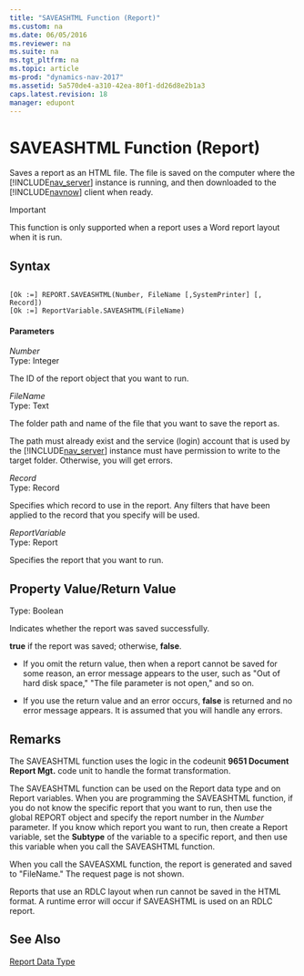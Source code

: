 ```yaml
---
title: "SAVEASHTML Function (Report)"
ms.custom: na
ms.date: 06/05/2016
ms.reviewer: na
ms.suite: na
ms.tgt_pltfrm: na
ms.topic: article
ms-prod: "dynamics-nav-2017"
ms.assetid: 5a570de4-a310-42ea-80f1-dd26d8e2b1a3
caps.latest.revision: 18
manager: edupont
---
```

# SAVEASHTML Function (Report)
Saves a report as an HTML file. The file is saved on the computer where the [!INCLUDE[nav_server](includes/nav_server_md.md)] instance is running, and then downloaded to the [!INCLUDE[navnow](includes/navnow_md.md)] client when ready.  
  
> [!IMPORTANT]  
>  This function is only supported when a report uses a Word report layout when it is run.  
  
## Syntax  
  
```  
  
[Ok :=] REPORT.SAVEASHTML(Number, FileName [,SystemPrinter] [, Record])  
[Ok :=] ReportVariable.SAVEASHTML(FileName)  
```  
  
#### Parameters  
 *Number*  
 Type: Integer  
  
 The ID of the report object that you want to run.  
  
 *FileName*  
 Type: Text  
  
 The folder path and name of the file that you want to save the report as.  
  
 The path must already exist and the service \(login\) account that is used by the [!INCLUDE[nav_server](includes/nav_server_md.md)] instance must have permission to write to the target folder. Otherwise, you will get errors.  
  
 *Record*  
 Type: Record  
  
 Specifies which record to use in the report. Any filters that have been applied to the record that you specify will be used.  
  
 *ReportVariable*  
 Type: Report  
  
 Specifies the report that you want to run.  
  
## Property Value\/Return Value  
 Type: Boolean  
  
 Indicates whether the report was saved successfully.  
  
 **true** if the report was saved; otherwise, **false**.  
  
-   If you omit the return value, then when a report cannot be saved for some reason, an error message appears to the user, such as "Out of hard disk space," "The file parameter is not open," and so on.  
  
-   If you use the return value and an error occurs, **false** is returned and no error message appears. It is assumed that you will handle any errors.  
  
## Remarks  
 The SAVEASHTML function uses the logic in the codeunit **9651 Document Report Mgt.** code unit to handle the format transformation.  
  
 The SAVEASHTML function can be used on the Report data type and on Report variables. When you are programming the SAVEASHTML function, if you do not know the specific report that you want to run, then use the global REPORT object and specify the report number in the *Number* parameter. If you know which report you want to run, then create a Report variable, set the **Subtype** of the variable to a specific report, and then use this variable when you call the SAVEASHTML function.  
  
 When you call the SAVEASXML function, the report is generated and saved to "FileName." The request page is not shown.  
  
 Reports that use an RDLC layout when run cannot be saved in the HTML format. A runtime error will occur if SAVEASHTML is used on an RDLC report.  
  
## See Also  
 [Report Data Type](Report-Data-Type.md)
